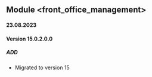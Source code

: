 ## Module <front_office_management>

#### 23.08.2023
#### Version 15.0.2.0.0
##### ADD
- Migrated to version 15
